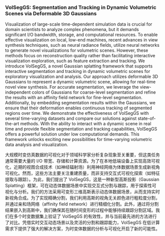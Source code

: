### VolSegGS: Segmentation and Tracking in Dynamic Volumetric Scenes via Deformable 3D Gaussians

Visualization of large-scale time-dependent simulation data is crucial for domain scientists to analyze complex phenomena, but it demands significant I/O bandwidth, storage, and computational resources. To enable effective visualization on local, low-end machines, recent advances in view synthesis techniques, such as neural radiance fields, utilize neural networks to generate novel visualizations for volumetric scenes. However, these methods focus on reconstruction quality rather than facilitating interactive visualization exploration, such as feature extraction and tracking. We introduce VolSegGS, a novel Gaussian splatting framework that supports interactive segmentation and tracking in dynamic volumetric scenes for exploratory visualization and analysis. Our approach utilizes deformable 3D Gaussians to represent a dynamic volumetric scene, allowing for real-time novel view synthesis. For accurate segmentation, we leverage the view-independent colors of Gaussians for coarse-level segmentation and refine the results with an affinity field network for fine-level segmentation. Additionally, by embedding segmentation results within the Gaussians, we ensure that their deformation enables continuous tracking of segmented regions over time. We demonstrate the effectiveness of VolSegGS with several time-varying datasets and compare our solutions against state-of-the-art methods. With the ability to interact with a dynamic scene in real time and provide flexible segmentation and tracking capabilities, VolSegGS offers a powerful solution under low computational demands. This framework unlocks exciting new possibilities for time-varying volumetric data analysis and visualization.

大规模时变仿真数据的可视化对于领域科学家分析复杂现象至关重要，但这类任务通常需要大量的 I/O 带宽、存储和计算资源。为了在本地低端设备上实现高效可视化，近期的视图合成技术（如神经辐射场）利用神经网络为体数据场景生成新视角可视化。然而，这些方法主要关注重建质量，而非支持交互式可视化探索（如特征提取与跟踪）。为此，我们提出了 VolSegGS，这是一种新型高斯投影（Gaussian Splatting）框架，可在动态体数据场景中实现交互式分割与跟踪，用于探索性可视化与分析。我们的方法采用可变形三维高斯表示动态体数据场景，从而支持实时新视角合成。为了实现精确分割，我们利用高斯的视角无关颜色进行粗粒度分割，并通过亲和场网络（affinity field network）进行精细化分割。此外，通过将分割结果嵌入到高斯中，我们确保其在随时间变形的过程中能够持续跟踪分割区域。我们在多个时变数据集上验证了 VolSegGS 的有效性，并与当前最先进的方法进行了对比。凭借实时交互动态场景以及灵活的分割和跟踪能力，VolSegGS 在低计算需求下提供了强大的解决方案，为时变体数据的分析与可视化开启了新的可能性。
